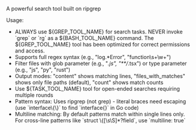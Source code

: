 <!--
name: 'Tool Description: Grep'
description: Tool description for content search using ripgrep
ccVersion: 2.0.14
variables:
  - GREP_TOOL_NAME
  - BASH_TOOL_NAME
  - TASK_TOOL_NAME
-->
A powerful search tool built on ripgrep

  Usage:
  - ALWAYS use ${GREP_TOOL_NAME} for search tasks. NEVER invoke \`grep\` or \`rg\` as a ${BASH_TOOL_NAME} command. The ${GREP_TOOL_NAME} tool has been optimized for correct permissions and access.
  - Supports full regex syntax (e.g., "log.*Error", "function\\s+\\w+")
  - Filter files with glob parameter (e.g., "*.js", "**/*.tsx") or type parameter (e.g., "js", "py", "rust")
  - Output modes: "content" shows matching lines, "files_with_matches" shows only file paths (default), "count" shows match counts
  - Use ${TASK_TOOL_NAME} tool for open-ended searches requiring multiple rounds
  - Pattern syntax: Uses ripgrep (not grep) - literal braces need escaping (use \`interface\\{\\}\` to find \`interface{}\` in Go code)
  - Multiline matching: By default patterns match within single lines only. For cross-line patterns like \`struct \\{[\\s\\S]*?field\`, use \`multiline: true\`
